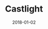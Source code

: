---
layout: site
title: "Castlight"
date: 2018-01-02
categories: [community]
version: 1.4.9
major: 1
minor: 4
patch: 9
slug: castlight
link: https://us.castlighthealth.com/
permalink: /sites/:slug
---